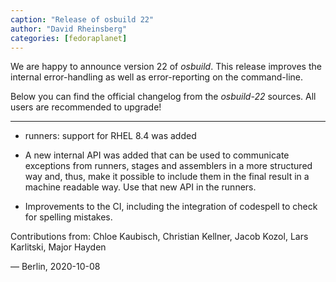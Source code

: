 ```yaml
---
caption: "Release of osbuild 22"
author: "David Rheinsberg"
categories: [fedoraplanet]
---
```

We are happy to announce version 22 of *osbuild*. This release improves the
internal error-handling as well as error-reporting on the command-line.

Below you can find the official changelog from the *osbuild-22* sources. All
users are recommended to upgrade!

----

  * runners: support for RHEL 8.4 was added

  * A new internal API was added that can be used to communicate
    exceptions from runners, stages and assemblers in a more
    structured way and, thus, make it possible to include them in
    the final result in a machine readable way. Use that new API
    in the runners.

  * Improvements to the CI, including the integration of codespell
    to check for spelling mistakes.

Contributions from: Chloe Kaubisch, Christian Kellner, Jacob Kozol,
                    Lars Karlitski, Major Hayden

— Berlin, 2020-10-08
